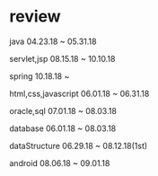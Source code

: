 # review
java
04.23.18 ~ 05.31.18

servlet,jsp
08.15.18 ~ 10.10.18

spring
10.18.18 ~

html,css,javascript
06.01.18 ~ 06.31.18

oracle,sql
07.01.18 ~ 08.03.18

database
06.01.18 ~ 08.03.18

dataStructure
06.29.18 ~ 08.12.18(1st)

android
08.06.18 ~ 09.01.18

